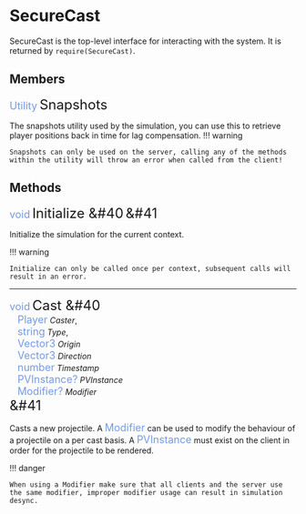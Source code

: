 <style>
    .type {
        color: rgb(115, 154, 226);
        font-size: large
    }
    .method {
        font-size: x-large
    }
</style>

# SecureCast

SecureCast is the top-level interface for interacting with the system. It is returned by `require(SecureCast)`.

## Members

<span class="type">Utility</span>
<span class="method"> Snapshots</span>

The snapshots utility used by the simulation, you can use this to retrieve player positions back in time for lag compensation.
!!! warning

    Snapshots can only be used on the server, calling any of the methods within the utility will throw an error when called from the client!

## Methods

<span class="type">void</span>
<span class="method"> Initialize &#40</span>
<span class="method">&#41</span>

Initialize the simulation for the current context.

!!! warning

    Initialize can only be called once per context, subsequent calls will result in an error.

---

<span class="type">void</span>
<span class="method"> Cast &#40</span>
    <br>&emsp;<span class="type">Player</span> <i>Caster</i>,
    <br>&emsp;<span class="type">string</span> <i>Type</i>,
    <br>&emsp;<span class="type">Vector3</span> <i>Origin</i>
    <br>&emsp;<span class="type">Vector3</span> <i>Direction</i>
    <br>&emsp;<span class="type">number</span> <i>Timestamp</i>
    <br>&emsp;<span class="type">PVInstance?</span> <i>PVInstance</i>
    <br>&emsp;<span class="type">Modifier?</span> <i>Modifier</i>
<br><span class="method">&#41</span>

Casts a new projectile. A <span class="type">Modifier</span> can be used to modify the behaviour of a projectile on a per cast basis. A <span class="type">PVInstance</span> must exist on the client in order for the projectile to be rendered.

!!! danger

    When using a Modifier make sure that all clients and the server use the same modifier, improper modifier usage can result in simulation desync.